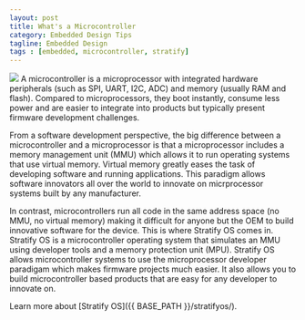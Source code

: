 ```yaml
---
layout: post
title: What's a Microcontroller
category: Embedded Design Tips
tagline: Embedded Design
tags : [embedded, microcontroller, stratify]
---
```

<img class="post_image" src="{{ BASE_PATH }}/images/microcontroller.svg" />
A microcontroller is a microprocessor with integrated hardware peripherals (such as SPI, UART, I2C, ADC) and memory (usually RAM and flash). Compared to microprocessors, they boot instantly, consume less power and are easier to integrate into products but typically present firmware development challenges.

From a software development perspective, the big difference between a microcontroller and a microprocessor is that a microprocessor includes a memory management unit (MMU) which allows it to run operating systems that use virtual memory.  Virtual memory greatly eases the task of developing software and running applications. This paradigm allows software innovators all over the world to innovate on micrprocessor systems built by any manufacturer.

In contrast, microcontrollers run all code in the same address space (no MMU, no virtual memory) making it difficult for anyone but the OEM to build innovative software for the device. This is where Stratify OS comes in. Stratify OS is a microcontroller operating system that simulates an MMU using developer tools and a memory protection unit (MPU). Stratify OS allows microcontroller systems to use the microprocessor developer paradigam which makes firmware projects much easier. It also allows you to build microcontroller based products that are easy for any developer to innovate on.

Learn more about [Stratify OS]({{ BASE_PATH }}/stratifyos/).